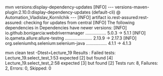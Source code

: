 mvn versions:display-dependency-updates
[INFO] --- versions-maven-plugin:2.10.0:display-dependency-updates (default-cli) @ Automation_Vladislav_Kornilchik ---
[INFO] artifact io.rest-assured:rest-assured: checking for updates from central
[INFO] The following dependencies in Dependencies have newer versions:
[INFO]   io.github.bonigarcia:webdrivermanager ................. 5.0.3 -> 5.1.1
[INFO]   io.qameta.allure:allure-testng ...................... 2.13.9 -> 2.17.3
[INFO]   org.seleniumhq.selenium:selenium-java ................. 4.1.1 -> 4.1.3

mvn clean test  -Dtest=Lecture_19
Results :
Failed tests:
Lecture_19.select_test_1:53 expected [2] but found [4]
Lecture_19.select_test_2:58 expected [3] but found [2]
Tests run: 8, Failures: 2, Errors: 0, Skipped: 0


